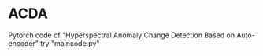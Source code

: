 # ACDA
Pytorch code of "Hyperspectral Anomaly Change Detection Based on Auto-encoder"
try "maincode.py"
